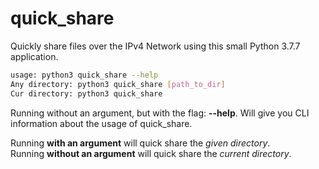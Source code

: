 # quick_share
Quickly share files over the IPv4 Network using this small Python 3.7.7 application.

```bash
usage: python3 quick_share --help
Any directory: python3 quick_share [path_to_dir]
Cur directory: python3 quick_share
```

Running without an argument, but with the flag: **--help**. Will give you CLI information about the usage of quick_share.<br/>

Running **with an argument** will quick share the *given directory*. <br/>
Running **without an argument** will quick share the *current directory*.
